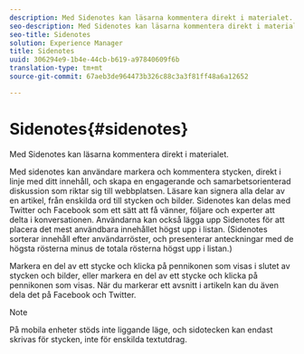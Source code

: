 ```yaml
---
description: Med Sidenotes kan läsarna kommentera direkt i materialet.
seo-description: Med Sidenotes kan läsarna kommentera direkt i materialet.
seo-title: Sidenotes
solution: Experience Manager
title: Sidenotes
uuid: 306294e9-1b4e-44cb-b619-a97840609f6b
translation-type: tm+mt
source-git-commit: 67aeb3de964473b326c88c3a3f81ff48a6a12652

---
```



# Sidenotes{#sidenotes}

Med Sidenotes kan läsarna kommentera direkt i materialet.

Med sidenotes kan användare markera och kommentera stycken, direkt i linje med ditt innehåll, och skapa en engagerande och samarbetsorienterad diskussion som riktar sig till webbplatsen. Läsare kan signera alla delar av en artikel, från enskilda ord till stycken och bilder. Sidenotes kan delas med Twitter och Facebook som ett sätt att få vänner, följare och experter att delta i konversationen. Användarna kan också lägga upp Sidenotes för att placera det mest användbara innehållet högst upp i listan. (Sidenotes sorterar innehåll efter användarröster, och presenterar anteckningar med de högsta rösterna minus de totala rösterna högst upp i listan.)

Markera en del av ett stycke och klicka på pennikonen som visas i slutet av stycken och bilder, eller markera en del av ett stycke och klicka på pennikonen som visas. När du markerar ett avsnitt i artikeln kan du även dela det på Facebook och Twitter.

>[!NOTE]
>
>På mobila enheter stöds inte liggande läge, och sidotecken kan endast skrivas för stycken, inte för enskilda textutdrag.


